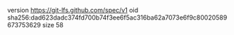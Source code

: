 version https://git-lfs.github.com/spec/v1
oid sha256:dad623dadc374fd700b74f3ee6f5ac316ba62a7073e6f9c80020589673753629
size 58
